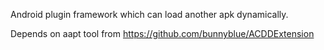 Android plugin framework which can load another apk dynamically.

Depends on aapt tool from https://github.com/bunnyblue/ACDDExtension
